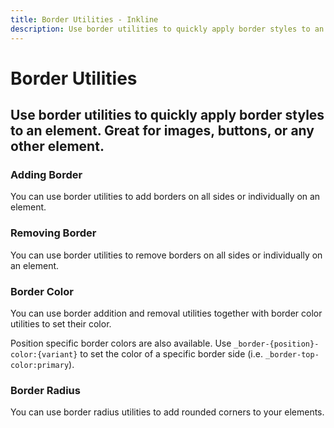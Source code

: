 ```yaml
---
title: Border Utilities - Inkline
description: Use border utilities to quickly apply border styles to an element. Great for images, buttons, or any other element. 
---
```


<script setup>
import {
    BorderAddExample,
    BorderColorBrandExample,
    BorderColorNeutralExample,
    BorderColorStateExample,
    BorderRadiusExample,
    BorderRemoveExample
} from '@inkline/inkline/stories/utilities/border/index.mjs';
import { default as BorderAddExampleHTML } from '@inkline/inkline/stories/utilities/border/add.html?raw';
import { default as BorderColorBrandExampleHTML } from '@inkline/inkline/stories/utilities/border/color-brand.html?raw';
import { default as BorderColorNeutralExampleHTML } from '@inkline/inkline/stories/utilities/border/color-neutral.html?raw';
import { default as BorderColorStateExampleHTML } from '@inkline/inkline/stories/utilities/border/color-state.html?raw';
import { default as BorderRadiusExampleHTML } from '@inkline/inkline/stories/utilities/border/radius.html?raw';
import { default as BorderRemoveExampleHTML } from '@inkline/inkline/stories/utilities/border/remove.html?raw';
</script>


# Border Utilities

## Use border utilities to quickly apply border styles to an element. Great for images, buttons, or any other element. 

### Adding Border
You can use border utilities to add borders on all sides or individually on an element.

<example type="border-utilities" :component="BorderAddExample" :html="BorderAddExampleHTML"></example>

### Removing Border
You can use border utilities to remove borders on all sides or individually on an element.

<example type="border-utilities -with-border" :component="BorderRemoveExample" :html="BorderRemoveExampleHTML"></example>

### Border Color
You can use border addition and removal utilities together with border color utilities to set their color.

<example type="border-utilities -with-border" :component="BorderColorBrandExample" :html="BorderColorBrandExampleHTML"></example>

<example type="border-utilities -with-border" :component="BorderColorStateExample" :html="BorderColorStateExampleHTML"></example>

<example type="border-utilities -with-border" :component="BorderColorNeutralExample" :html="BorderColorNeutralExampleHTML"></example>

Position specific border colors are also available. Use `_border-{position}-color:{variant}` to set the color of a specific border side (i.e. `_border-top-color:primary`). 

### Border Radius
You can use border radius utilities to add rounded corners to your elements.

<example type="border-utilities -with-border" :component="BorderRadiusExample" :html="BorderRadiusExampleHTML"></example>
